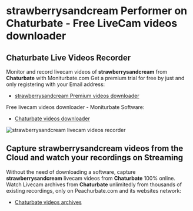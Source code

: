 # strawberrysandcream Performer on Chaturbate - Free LiveCam videos downloader

## Chaturbate Live Videos Recorder

Monitor and record livecam videos of **strawberrysandcream** from **Chaturbate** with Moniturbate.com
Get a premium trial for free by just and only registering with your Email address:
* [strawberrysandcream Premium videos downloader](https://moniturbate.com/request-demo-licence-key.html)

Free livecam videos downloader - Moniturbate Software:
* [Chaturbate videos downloader](https://moniturbate.com/moniturbate-download-software.html)

![strawberrysandcream livecam videos recorder](https://peachurnet.com/templates/moniturbate-software.png)


## Capture strawberrysandcream videos from the Cloud and watch your recordings on Streaming

Without the need of downloading a software, capture **strawberrysandcream** livecam videos from **Chaturbate** 100% online.
Watch Livecam archives from **Chaturbate** unlimitedly from thousands of existing recordings, only on Peachurbate.com and its websites network:
* [Chaturbate videos archives](https://peachurnet.com/)